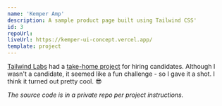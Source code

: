 ```yaml
---
name: 'Kemper Amp'
description: A sample product page built using Tailwind CSS'
id: 3
repoUrl:
liveUrl: https://kemper-ui-concept.vercel.app/
template: project
---
```


[Tailwind Labs](https://github.com/tailwindlabs) had a [take-home
project](https://github.com/adamwathan/tailwind-take-home-project) for hiring
candidates. Although I wasn't a candidate, it seemed like a fun challenge - so I
gave it a shot. I think it turned out pretty cool. 😎

_The source code is in a private repo per project instructions._

<!-- more -->

